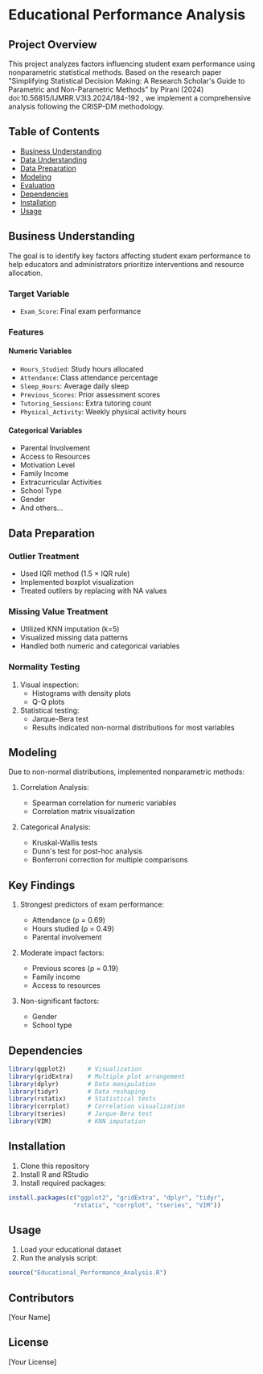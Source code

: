 # Educational Performance Analysis

## Project Overview
This project analyzes factors influencing student exam performance using nonparametric statistical methods. Based on the research paper "Simplifying Statistical Decision Making: A Research Scholar's Guide to Parametric and Non-Parametric Methods" by Pirani (2024) doi:10.56815/IJMRR.V3I3.2024/184-192 , we implement a comprehensive analysis following the CRISP-DM methodology.

## Table of Contents
- [Business Understanding](#business-understanding)
- [Data Understanding](#data-understanding)
- [Data Preparation](#data-preparation)
- [Modeling](#modeling)
- [Evaluation](#evaluation)
- [Dependencies](#dependencies)
- [Installation](#installation)
- [Usage](#usage)

## Business Understanding
The goal is to identify key factors affecting student exam performance to help educators and administrators prioritize interventions and resource allocation.

### Target Variable
- `Exam_Score`: Final exam performance

### Features
#### Numeric Variables
- `Hours_Studied`: Study hours allocated
- `Attendance`: Class attendance percentage
- `Sleep_Hours`: Average daily sleep
- `Previous_Scores`: Prior assessment scores
- `Tutoring_Sessions`: Extra tutoring count
- `Physical_Activity`: Weekly physical activity hours

#### Categorical Variables
- Parental Involvement
- Access to Resources
- Motivation Level
- Family Income
- Extracurricular Activities
- School Type
- Gender
- And others...

## Data Preparation

### Outlier Treatment
- Used IQR method (1.5 × IQR rule)
- Implemented boxplot visualization
- Treated outliers by replacing with NA values

### Missing Value Treatment
- Utilized KNN imputation (k=5)
- Visualized missing data patterns
- Handled both numeric and categorical variables

### Normality Testing
1. Visual inspection:
   - Histograms with density plots
   - Q-Q plots
2. Statistical testing:
   - Jarque-Bera test
   - Results indicated non-normal distributions for most variables

## Modeling
Due to non-normal distributions, implemented nonparametric methods:

1. Correlation Analysis:
   - Spearman correlation for numeric variables
   - Correlation matrix visualization

2. Categorical Analysis:
   - Kruskal-Wallis tests
   - Dunn's test for post-hoc analysis
   - Bonferroni correction for multiple comparisons

## Key Findings
1. Strongest predictors of exam performance:
   - Attendance (ρ = 0.69)
   - Hours studied (ρ = 0.49)
   - Parental involvement

2. Moderate impact factors:
   - Previous scores (ρ = 0.19)
   - Family income
   - Access to resources

3. Non-significant factors:
   - Gender
   - School type

## Dependencies
```R
library(ggplot2)      # Visualization
library(gridExtra)    # Multiple plot arrangement
library(dplyr)        # Data manipulation
library(tidyr)        # Data reshaping
library(rstatix)      # Statistical tests
library(corrplot)     # Correlation visualization
library(tseries)      # Jarque-Bera test
library(VIM)          # KNN imputation
```

## Installation
1. Clone this repository
2. Install R and RStudio
3. Install required packages:
```R
install.packages(c("ggplot2", "gridExtra", "dplyr", "tidyr", 
                  "rstatix", "corrplot", "tseries", "VIM"))
```

## Usage
1. Load your educational dataset
2. Run the analysis script:
```R
source("Educational_Performance_Analysis.R")
```

## Contributors
[Your Name]

## License
[Your License]

